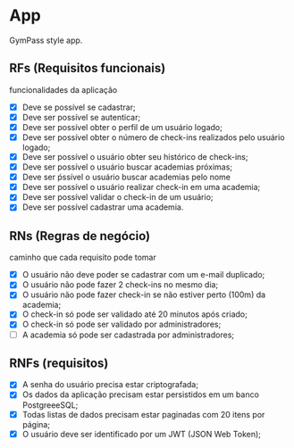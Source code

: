 # App

GymPass style app.

## RFs (Requisitos funcionais)

funcionalidades da aplicação

- [X] Deve se possível se cadastrar;
- [X] Deve ser possível se autenticar;
- [X] Deve ser possível obter o perfil de um usuário logado;
- [X] Deve ser possível obter o número de check-ins realizados pelo usuário logado;
- [X] Deve ser possível o usuário obter seu histórico de check-ins;
- [X] Deve ser possível o usuário buscar academias próximas;
- [X] Deve ser ṕssível o usuário buscar  academias pelo nome
- [X] Deve ser possível o usuário realizar check-in em uma academia;
- [x] Deve ser possível validar o check-in de um usuário;
- [X] Deve ser possível cadastrar uma academia.

## RNs (Regras de negócio)

caminho que cada requisito pode tomar

- [X] O usuário não deve poder se cadastrar com um e-mail duplicado;
- [X] O usuário não pode fazer 2 check-ins no mesmo dia;
- [X] O usuário não pode fazer check-in se não estiver perto (100m) da academia;
- [X] O check-in só pode ser validado até 20 minutos após criado;
- [x] O check-in só pode ser validado por administradores;
- [ ] A academia só pode ser cadastrada por administradores;

## RNFs (requisitos)

- [X] A senha do usuário precisa estar criptografada;
- [X] Os dados da aplicação precisam estar persistidos em um banco PostgreeeSQL;
- [x] Todas listas de dados precisam estar paginadas com 20 itens por página;
- [x] O usuário deve ser identificado por um JWT (JSON Web Token);
